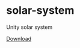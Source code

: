 # solar-system
Unity solar system

[Download](https://github.com/DeYinyv/solar-system/releases/tag/1.0)
